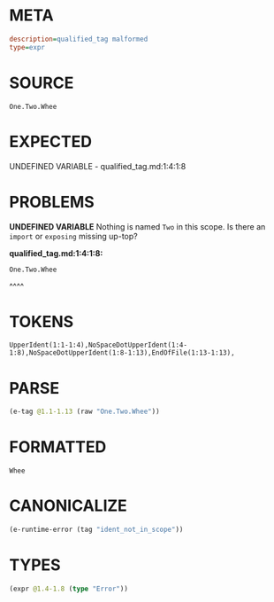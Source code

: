# META
~~~ini
description=qualified_tag malformed
type=expr
~~~
# SOURCE
~~~roc
One.Two.Whee
~~~
# EXPECTED
UNDEFINED VARIABLE - qualified_tag.md:1:4:1:8
# PROBLEMS
**UNDEFINED VARIABLE**
Nothing is named `Two` in this scope.
Is there an `import` or `exposing` missing up-top?

**qualified_tag.md:1:4:1:8:**
```roc
One.Two.Whee
```
   ^^^^


# TOKENS
~~~zig
UpperIdent(1:1-1:4),NoSpaceDotUpperIdent(1:4-1:8),NoSpaceDotUpperIdent(1:8-1:13),EndOfFile(1:13-1:13),
~~~
# PARSE
~~~clojure
(e-tag @1.1-1.13 (raw "One.Two.Whee"))
~~~
# FORMATTED
~~~roc
Whee
~~~
# CANONICALIZE
~~~clojure
(e-runtime-error (tag "ident_not_in_scope"))
~~~
# TYPES
~~~clojure
(expr @1.4-1.8 (type "Error"))
~~~
